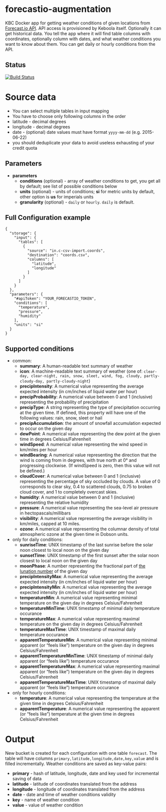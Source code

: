 forecastio-augmentation
================

KBC Docker app for getting weather conditions of given locations from 
[Forecast.io API](https://developer.forecast.io/docs/v2). API access
is provisioned by Keboola itself. Optionally it can get historical data. 
You tell the app where it will find table columns with coordinates, 
optionally column with dates, and what weather conditions you want to 
know about them. 
You can get daily or hourly conditions from the API.

## Status

[![Build Status](https://travis-ci.org/keboola/forecastio-augmentation.svg)](https://travis-ci.org/keboola/forecastio-augmentation) 

# Source data

- You can select multiple tables in input mapping
- You have to choose only following columns in the order
 - latitude -  decimal degrees
 - longitude -  decimal degrees
 - date -  (optional) date values must have format `yyyy-mm-dd` (e.g. 2015-06-22)
- you should deduplicate your data to avoid useless exhausting of your credit quota

## Parameters

- **parameters**
    - **conditions** (optional) - array of weather conditions to get, you get all by default; see list of possible conditions below
    - **units** (optional) - units of conditions; **si** for metric units by default, other option is **us** for imperials units 
    - **granularity** (optional) - `daily` or `hourly`. `daily` is default.
## Full Configuration example
```
{
  "storage": {
    "input": {
      "tables": [
        {
          "source": "in.c-csv-import.coords",
          "destination": "coords.csv",
          "columns": [
            "latitude",
            "longitude"
          ]
        }
      ]
    }
  },
  "parameters": {
    "#apiToken": "YOUR_FORECASTIO_TOKEN",
    "conditions": [
      "temperature",
      "pressure",
      "humidity"
    ],
    "units": "si"
  }
}
```

## Supported conditions

- common:
  - **summary**: A human-readable text summary of weather
  - **icon**: A machine-readable text summary of weather (one of: `clear-day, clear-night, rain, snow, sleet, wind, fog, cloudy, partly-cloudy-day, partly-cloudy-night`)
  - **precipIntensity**: A numerical value representing the average expected intensity (in cm/inches of liquid water per hour)
  - **precipProbability**: A numerical value between 0 and 1 (inclusive) representing the probability of precipitation
  - **precipType**: A string representing the type of precipitation occurring at the given time. If defined, this property will have one of the following values: rain, snow, sleet or hail
  - **precipAccumulation**: the amount of snowfall accumulation expected to occur on the given day
  - **dewPoint**: A numerical value representing the dew point at the given time in degrees Celsius/Fahrenheit
  - **windSpeed**: A numerical value representing the wind speed in km/miles per hour
  - **windBearing**: A numerical value representing the direction that the wind is coming from in degrees, with true north at 0° and progressing clockwise. (If windSpeed is zero, then this value will not be defined.)
  - **cloudCover**: A numerical value between 0 and 1 (inclusive) representing the percentage of sky occluded by clouds. A value of 0 corresponds to clear sky, 0.4 to scattered clouds, 0.75 to broken cloud cover, and 1 to completely overcast skies.
  - **humidity**: A numerical value between 0 and 1 (inclusive) representing the relative humidity
  - **pressure**: A numerical value representing the sea-level air pressure in hectopascals/millibars
  - **visibility**: A numerical value representing the average visibility in km/miles, capped at 10 miles.
  - **ozone**: A numerical value representing the columnar density of total atmospheric ozone at the given time in Dobson units.
- only for daily conditions:
  - **sunriseTime**: UNIX timestamp of the last sunrise before the solar noon closest to local noon on the given day
  - **sunsetTime**: UNIX timestamp of the first sunset after the solar noon closest to local noon on the given day
  - **moonPhase**: A number representing the fractional part of [the lunation number](https://en.wikipedia.org/wiki/Lunation_Number) of the given day
  - **precipIntensityMax**: A numerical value representing the average expected intensity (in cm/inches of liquid water per hour)
  - **precipIntensityMin**: A numerical value representing the average expected intensity (in cm/inches of liquid water per hour)
  - **temperatureMin**: A numerical value representing minimal temperature on the given day in degrees Celsius/Fahrenheit
  - **temperatureMinTime**: UNIX timestamp of minimal daily temperature occurance
  - **temperatureMax**: A numerical value representing maximal temperature on the given day in degrees Celsius/Fahrenheit
  - **temperatureMaxTime**: UNIX timestamp of maximal daily temperature occurance
  - **apparentTemperatureMin**: A numerical value representing minimal apparent (or “feels like”) temperature on the given day in degrees Celsius/Fahrenheit
  - **apparentTemperatureMinTime**: UNIX timestamp of minimal daily apparent (or “feels like”) temperature occurance
  - **apparentTemperatureMax**: A numerical value representing maximal apparent (or “feels like”) temperature on the given day in degrees Celsius/Fahrenheit
  - **apparentTemperatureMaxTime**: UNIX timestamp of maximal daily apparent (or “feels like”) temperature occurance
- only for hourly conditions:
  - **temperature**: A numerical value representing the temperature at the given time in degrees Celsius/Fahrenheit
  - **apparentTemperature**: A numerical value representing the apparent (or “feels like”) temperature at the given time in degrees Celsius/Fahrenheit
      
# Output
New bucket is created for each configuration with one table `forecast`. The table will have columns 
`primary,latitude,longitude,date,key,value` and is filled incrementally. Weather conditions are saved as key-value pairs: 

- **primary** - hash of latitude, longitude, date and key used for incremental saving of data
- **latitude** - latitude of coordinates translated from the address
- **longitude** - longitude of coordinates translated from the address
- **date** - date and time of weather conditions validity
- **key** - name of weather condition
- **value** - value of weather condition
